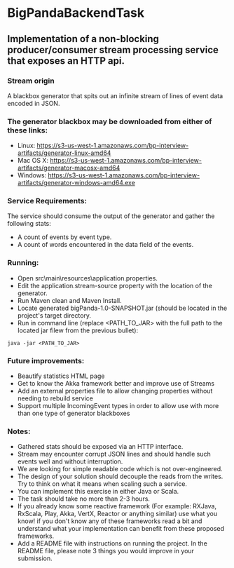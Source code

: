 # BigPandaBackendTask

## Implementation of a non-blocking producer/consumer stream processing service that exposes an HTTP api.

### Stream origin
A blackbox generator that spits out an infinite stream of lines of event data encoded in JSON.

### The generator blackbox may be downloaded from either of these links:
* Linux: https://s3-us-west-1.amazonaws.com/bp-interview-artifacts/generator-linux-amd64
* Mac OS X: https://s3-us-west-1.amazonaws.com/bp-interview-artifacts/generator-macosx-amd64
* Windows: https://s3-us-west-1.amazonaws.com/bp-interview-artifacts/generator-windows-amd64.exe

### Service Requirements:
The service should consume the output of the generator and gather the following stats:
* A count of events by event type.
* A count of words encountered in the data field of the events.

### Running:
* Open src\main\resources\application.properties.
* Edit the application.stream-source property with the location of the generator.
* Run Maven clean and Maven Install.
* Locate generated bigPanda-1.0-SNAPSHOT.jar (should be located in the project's target directory.
* Run in command line (replace <PATH_TO_JAR> with the full path to the located jar filew from the previous bullet):
```
java -jar <PATH_TO_JAR>
```

### Future improvements:
* Beautify statistics HTML page
* Get to know the Akka framework better and improve use of Streams
* Add an external properties file to allow changing properties without needing to rebuild service
* Support multiple IncomingEvent types in order to allow use with more than one type of generator blackboxes

### Notes:
* Gathered stats should be exposed via an HTTP interface.
* Stream may encounter corrupt JSON lines and should handle such events well and without interruption.
* We are looking for simple readable code which is not over-engineered.
* The design of your solution should decouple the reads from the writes. Try to think on what it means when scaling such a service.
* You can implement this exercise in either Java or Scala.
* The task should take no more than 2-3 hours.
* If you already know some reactive framework (For example: RXJava, RxScala, Play, Akka, VertX, Reactor or anything similar) use what you know! if you don't know any of these frameworks read a bit and understand what your implementation can benefit from these proposed frameworks.
* Add a README file with instructions on running the project. In the README file, please note 3 things you would improve in your submission.
